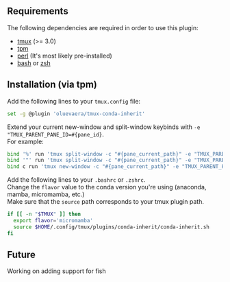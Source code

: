 ## Requirements

The following dependencies are required in order to use this plugin:

- [tmux](https://github.com/tmux/tmux) (>= 3.0)
- [tpm](https://github.com/tmux-plugins/tpm)
- [perl](https://github.com/Perl) (It's most likely pre-installed)
- [bash](https://www.gnu.org/software/bash/) or [zsh](https://www.zsh.org)

## Installation (via tpm)

Add the following lines to your `tmux.config` file:

```sh
set -g @plugin 'oluevaera/tmux-conda-inherit'
```

Extend your current new-window and split-window keybinds with `-e "TMUX_PARENT_PANE_ID=#{pane_id}`.  
For example:
```sh
bind '%' run 'tmux split-window -c "#{pane_current_path}" -e "TMUX_PARENT_PANE_ID=#{pane_id}" -h'
bind '"' run 'tmux split-window -c "#{pane_current_path}" -e "TMUX_PARENT_PANE_ID=#{pane_id}" -v'
bind c run 'tmux new-window -c "#{pane_current_path}" -e "TMUX_PARENT_PANE_ID=#{pane_id}"'
```

Add the following lines to your `.bashrc` or `.zshrc`.  
Change the `flavor` value to the conda version you're using (anaconda, mamba, micromamba, etc.)  
Make sure that the `source` path corresponds to your tmux plugin path.
```sh
if [[ -n "$TMUX" ]] then
  export flavor='micromamba'
  source $HOME/.config/tmux/plugins/conda-inherit/conda-inherit.sh
fi
```

## Future
Working on adding support for fish
